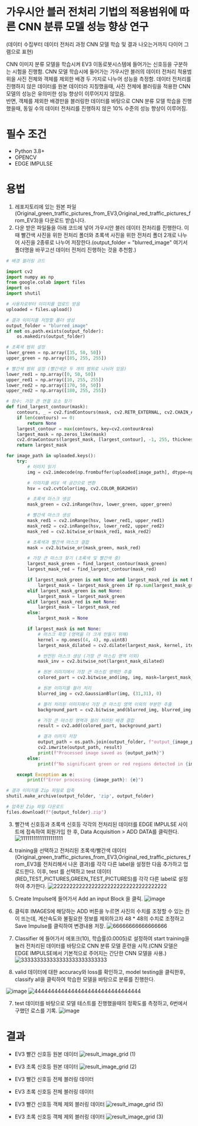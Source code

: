 # 가우시안 블러 전처리 기법의 적용범위에 따른 CNN 분류 모델 성능 향상 연구







(데이터 수집부터 데이터 전처리 과정 CNN 모델 학습 및 결과 나오는거까지 다이어 그램으로 표현)

CNN 이미지 분류 모델을 학습시켜 EV3 이동로봇시스템에 들어가는 신호등을 구분하는 시험을 진행함.
CNN 모델 학습시에 들어가는 가우시안 블러의 데이터 전처리 적용범위을 사진 전체와 객체를 제외한 배경 두 가지로 나누어 성능을 측정함.
데이터 전처리를 진행하지 않은 데이터를 원본 데이터라 지칭했을때, 사진 전체에 블러링을 적용한 CNN 모델의 성능은 유의미한 성능 향상이 이루어지지 않았음.  
반면, 객체를 제외한 배경만을 블러링한 데이터를 바탕으로 CNN 분류 모델 학습을 진행했을때, 동일 수의 데이터 전처리를 진행하지 않은 10% 수준의 성능 향상이 이루어짐.


# 필수 조건
-  Python 3.8+
-  OPENCV
-  EDGE IMPULSE


# 용법
1. 레포지토리에 있는 원본 파일(Original_green_traffic_pictures_from_EV3,Original_red_traffic_pictures_from_EV3)을 다운로드 받습니다.
2. 다운 받은 파일들을 아래 코드에 넣어 가우시안 블러 데이터 전처리를 진행한다. 이때 빨간색 사진을 위한 전처리 폴더와 초록색 사진을 위한 전처리 폴더 2개로 나누어 사진을 2종류로 나누어 저장한다.(output_folder = "blurred_image" 여기서 폴더명을 바꾸고선 데이터 전처리 진행하는 것을 추천함.)

```python
# 배경 블러링 코드

import cv2
import numpy as np
from google.colab import files
import os
import shutil

# 사용자로부터 이미지를 업로드 받음
uploaded = files.upload()

# 결과 이미지를 저장할 폴더 생성
output_folder = "blurred_image"
if not os.path.exists(output_folder):
    os.makedirs(output_folder)

# 초록색 범위 설정
lower_green = np.array([35, 50, 50])
upper_green = np.array([85, 255, 255])

# 빨간색 범위 설정 (빨간색은 두 개의 범위로 나뉘어 있음)
lower_red1 = np.array([0, 50, 50])
upper_red1 = np.array([10, 255, 255])
lower_red2 = np.array([170, 50, 50])
upper_red2 = np.array([180, 255, 255])

# 함수: 가장 큰 연결 요소 찾기
def find_largest_contour(mask):
    contours, _ = cv2.findContours(mask, cv2.RETR_EXTERNAL, cv2.CHAIN_APPROX_SIMPLE)
    if len(contours) == 0:
        return None
    largest_contour = max(contours, key=cv2.contourArea)
    largest_mask = np.zeros_like(mask)
    cv2.drawContours(largest_mask, [largest_contour], -1, 255, thickness=cv2.FILLED)
    return largest_mask

for image_path in uploaded.keys():
    try:
        # 이미지 읽기
        img = cv2.imdecode(np.frombuffer(uploaded[image_path], dtype=np.uint8), cv2.IMREAD_COLOR)

        # 이미지를 HSV 색 공간으로 변환
        hsv = cv2.cvtColor(img, cv2.COLOR_BGR2HSV)

        # 초록색 마스크 생성
        mask_green = cv2.inRange(hsv, lower_green, upper_green)

        # 빨간색 마스크 생성
        mask_red1 = cv2.inRange(hsv, lower_red1, upper_red1)
        mask_red2 = cv2.inRange(hsv, lower_red2, upper_red2)
        mask_red = cv2.bitwise_or(mask_red1, mask_red2)

        # 초록색과 빨간색 마스크 결합
        mask = cv2.bitwise_or(mask_green, mask_red)

        # 가장 큰 마스크 찾기 (초록색 및 빨간색 중)
        largest_mask_green = find_largest_contour(mask_green)
        largest_mask_red = find_largest_contour(mask_red)

        if largest_mask_green is not None and largest_mask_red is not None:
            largest_mask = largest_mask_green if np.sum(largest_mask_green) > np.sum(largest_mask_red) else largest_mask_red
        elif largest_mask_green is not None:
            largest_mask = largest_mask_green
        elif largest_mask_red is not None:
            largest_mask = largest_mask_red
        else:
            largest_mask = None

        if largest_mask is not None:
            # 마스크 확장 (영역을 더 크게 만들기 위해)
            kernel = np.ones((4, 4), np.uint8)
            largest_mask_dilated = cv2.dilate(largest_mask, kernel, iterations=1)

            # 반전된 마스크 생성 (가장 큰 마스킹 영역 이외)
            mask_inv = cv2.bitwise_not(largest_mask_dilated)

            # 원본 이미지에서 가장 큰 마스킹 영역만 추출
            colored_part = cv2.bitwise_and(img, img, mask=largest_mask_dilated)

            # 원본 이미지를 블러 처리
            blurred_img = cv2.GaussianBlur(img, (31,31), 0)

            # 블러 처리된 이미지에서 가장 큰 마스킹 영역 이외의 부분만 추출
            background_part = cv2.bitwise_and(blurred_img, blurred_img, mask=mask_inv)

            # 가장 큰 마스킹 영역과 블러 처리된 배경 결합
            result = cv2.add(colored_part, background_part)

            # 결과 이미지 저장
            output_path = os.path.join(output_folder, f"output_{image_path}")
            cv2.imwrite(output_path, result)
            print(f"Processed image saved as {output_path}")
        else:
            print(f"No significant green or red regions detected in {image_path}")

    except Exception as e:
        print(f"Error processing {image_path}: {e}")

# 결과 이미지를 Zip 파일로 압축
shutil.make_archive(output_folder, 'zip', output_folder)

# 압축된 Zip 파일 다운로드
files.download(f"{output_folder}.zip")
```




3. 빨간색 신호등과 초록색 신호등 각각의 전처리된 데이터를 EDGE IMPULSE 사이트에 접속하여 회원가입 한 후, Data Acquisition > ADD DATA를 클릭한다.
![11111111111111111111](https://github.com/user-attachments/assets/5bb83d68-8f99-4858-8f3a-e1eab6fb15ee)





4. training을 선택하고 전처리된 초록색/빨간색 데이터(Original_green_traffic_pictures_from_EV3,Original_red_traffic_pictures_from_EV3를 전처리해서 나온 결과)를 각각 다른 label을 설정한 다음 추가하고 업로드한다. 이후, test 를 선택하고 test 데이터(RED_TEST_PICTURES,GREEN_TEST_PICTURES)를 각각 다른 label로 설정하여 추가한다.
![222222222222222222222222222222222222](https://github.com/user-attachments/assets/0ad68654-f7cb-401d-8967-aba0205eb70c)

5. Create Impulse에 들어가서 Add an input Block 을 클릭.
![image](https://github.com/user-attachments/assets/ded38b00-afc9-4026-9348-b1cc60c26d42)

6. 클릭후 IMAGES에 해당하는 ADD 버튼을 누르면 사진의 수치를 조정할 수 있는 칸이 뜨는데, 계산속도와 불필요한 정보를 제외하고자 48 * 48의 수치로 조정하고 Save Impulse를 클릭하여 변경내용 저장.
![66666666666666666](https://github.com/user-attachments/assets/33ef9e2b-11f4-4728-8dfd-3ed34941a65e)



5. Classifier 에 들어가서 에포크(10), 학습률(0.0005)로 설정하여 start training을 눌러 전처리된 데이터를 바탕으로 CNN 분류 모델 훈련을 시작.(CNN 모델은 EDGE IMPULSE에서 기본적으로 주어지는 간단한 CNN 모델을 사용.)
![333333333333333333333333333](https://github.com/user-attachments/assets/b530f487-a4d1-4afa-917d-0b2d96c2f49e)


6. valid 데이터에 대한 accuracy와 loss를 확인하고, model testing을 클릭한후, classify all을 클릭하여 학습한 모델을 바탕으로 분류를 진행한다.

![image](https://github.com/user-attachments/assets/cc80b0ee-e342-40d3-ab64-ac113cf07325)
![44444444444444444444444444444444](https://github.com/user-attachments/assets/8ed19cca-66ec-4dcf-b9f2-efbca8b19cb3)


7. test 데이터를 바탕으로 모델 테스트를 진행했을때의 정확도를 측정하고, 6번에서 구했던 로스를 기록.
![image](https://github.com/user-attachments/assets/14946022-1faf-4652-9fee-9926d17a4ecc)


# 결과

- EV3 빨간 신호등 원본 데이터
![result_image_grid (1)](https://github.com/user-attachments/assets/b79d974b-747c-4a6d-ae74-662f1f5719a6)

- EV3 초록 신호등 원본 데이터
![result_image_grid (2)](https://github.com/user-attachments/assets/6f026c49-5648-4c08-9293-f99323b7cc1c)

- EV3 빨간 신호등 전체 블러링 데이터

- EV3 초록 신호등 전체 블러링 데이터

- EV3 빨간 신호등 객체 제외 블러링 데이터
![result_image_grid (5)](https://github.com/user-attachments/assets/38199b5a-2588-4e62-903e-3c99f8437f96)

- EV3 초록 신호등 객체 제외 블러링 데이터
![result_image_grid (3)](https://github.com/user-attachments/assets/3f43aba6-2e11-4011-9127-8bc464285bee)

  


